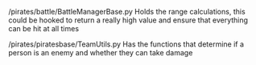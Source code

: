 /pirates/battle/BattleManagerBase.py Holds the range calculations, this could be hooked to return a really high value and ensure that everything can be hit at all times

/pirates/piratesbase/TeamUtils.py Has the functions that determine if a person is an enemy and whether they can take damage